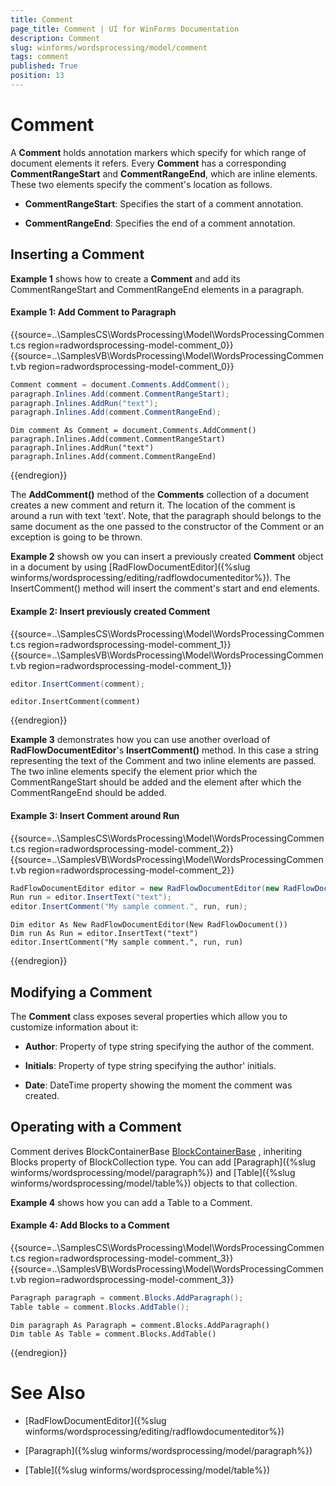 ```yaml
---
title: Comment
page_title: Comment | UI for WinForms Documentation
description: Comment
slug: winforms/wordsprocessing/model/comment
tags: comment
published: True
position: 13
---
```


# Comment

A __Comment__ holds annotation markers which specify for which range of document elements it refers. Every __Comment__ has a corresponding __CommentRangeStart__ and __CommentRangeEnd__, which are inline elements. These two elements specify the comment's location as follows.
      

* __CommentRangeStart__: Specifies the start of a comment annotation.
          

* __CommentRangeEnd__: Specifies the end of a comment annotation.
          

## Inserting a Comment

__Example 1__ shows how to create a __Comment__ and add its CommentRangeStart and CommentRangeEnd elements in a paragraph.
        
#### Example 1: Add Comment to Paragraph

{{source=..\SamplesCS\WordsProcessing\Model\WordsProcessingComment.cs region=radwordsprocessing-model-comment_0}} 
{{source=..\SamplesVB\WordsProcessing\Model\WordsProcessingComment.vb region=radwordsprocessing-model-comment_0}} 

````C#
Comment comment = document.Comments.AddComment();
paragraph.Inlines.Add(comment.CommentRangeStart);
paragraph.Inlines.AddRun("text");
paragraph.Inlines.Add(comment.CommentRangeEnd);

````
````VB.NET
Dim comment As Comment = document.Comments.AddComment()
paragraph.Inlines.Add(comment.CommentRangeStart)
paragraph.Inlines.AddRun("text")
paragraph.Inlines.Add(comment.CommentRangeEnd)

````

{{endregion}}

The __AddComment()__ method of the __Comments__ collection of a document creates a new comment and return it. The location of the comment is around a run with text 'text'. Note, that the paragraph should belongs to the same document as the one passed to the constructor of the Comment or an exception is going to be thrown.
        

__Example 2__ showsh ow you can insert a previously created __Comment__ object in a document by using [RadFlowDocumentEditor]({%slug winforms/wordsprocessing/editing/radflowdocumenteditor%}). The InsertComment() method will insert the comment's start and end elements.

#### Example 2: Insert previously created Comment

{{source=..\SamplesCS\WordsProcessing\Model\WordsProcessingComment.cs region=radwordsprocessing-model-comment_1}} 
{{source=..\SamplesVB\WordsProcessing\Model\WordsProcessingComment.vb region=radwordsprocessing-model-comment_1}} 

````C#
editor.InsertComment(comment);

````
````VB.NET
editor.InsertComment(comment)

````

{{endregion}} 

__Example 3__ demonstrates how you can use another overload of __RadFlowDocumentEditor__'s __InsertComment()__ method. In this case a string representing the text of the Comment and two inline elements are passed. The two inline elements specify the element prior which the CommentRangeStart should be added and the element after which the CommentRangeEnd should be added.

#### Example 3: Insert Comment around Run

{{source=..\SamplesCS\WordsProcessing\Model\WordsProcessingComment.cs region=radwordsprocessing-model-comment_2}} 
{{source=..\SamplesVB\WordsProcessing\Model\WordsProcessingComment.vb region=radwordsprocessing-model-comment_2}} 

````C#
RadFlowDocumentEditor editor = new RadFlowDocumentEditor(new RadFlowDocument());
Run run = editor.InsertText("text");
editor.InsertComment("My sample comment.", run, run);

````
````VB.NET
Dim editor As New RadFlowDocumentEditor(New RadFlowDocument())
Dim run As Run = editor.InsertText("text")
editor.InsertComment("My sample comment.", run, run)

````

{{endregion}} 




## Modifying a Comment

The __Comment__ class exposes several properties which allow you to customize information about it:
        

* __Author__: Property of type string specifying the author of the comment.
            

* __Initials__:  Property of type string specifying the author' initials.
            

* __Date__: DateTime property showing the moment the comment was created.
            

## Operating with a Comment

Comment derives BlockContainerBase [BlockContainerBase](http://www.telerik.com/help/winforms/allmembers_t_telerik_windows_documents_flow_model_blockcontainerbase.html)
, inheriting Blocks property of BlockCollection type. You can add [Paragraph]({%slug winforms/wordsprocessing/model/paragraph%})  and [Table]({%slug winforms/wordsprocessing/model/table%}) objects to that collection.
        

__Example 4__ shows how you can add a Table to a Comment.

#### Example 4: Add Blocks to a Comment

{{source=..\SamplesCS\WordsProcessing\Model\WordsProcessingComment.cs region=radwordsprocessing-model-comment_3}} 
{{source=..\SamplesVB\WordsProcessing\Model\WordsProcessingComment.vb region=radwordsprocessing-model-comment_3}} 

````C#
Paragraph paragraph = comment.Blocks.AddParagraph();
Table table = comment.Blocks.AddTable();

````
````VB.NET
Dim paragraph As Paragraph = comment.Blocks.AddParagraph()
Dim table As Table = comment.Blocks.AddTable()

````

{{endregion}} 

# See Also

 * [RadFlowDocumentEditor]({%slug winforms/wordsprocessing/editing/radflowdocumenteditor%})

 * [Paragraph]({%slug winforms/wordsprocessing/model/paragraph%})

 * [Table]({%slug winforms/wordsprocessing/model/table%})
